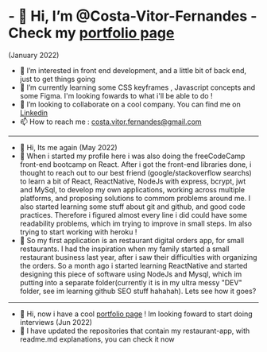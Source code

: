 # - 👋  Hi, I’m @Costa-Vitor-Fernandes - Check my [portfolio page](https://costa-vitor-fernandes.vercel.app/)

(January 2022)
- 👀 I’m interested in front end development, and a little bit of back end, just to get things going
- 🌱 I’m currently learning some CSS keyframes , Javascript concepts and some Figma. I'm looking fowards to what i'll be able to do !
- 💞️ I’m looking to collaborate on a cool company. You can find me on [Linkedin](linkedin.com/in/vítor-fernandes-fonseca-da-costa-111374213)
- 📫 How to reach me : costa.vitor.fernandes@gmail.com


--------------------------------------------------------------------------------------------------------------------------------------------------------


- 👋 Hi, Its me again (May 2022)
- 👀 When i started my profile here i was also doing the freeCodeCamp front-end bootcamp on React. After i got the front-end libraries done, i thought to reach out to our best friend (google/stackoverflow searchs) to learn a bit of React, ReactNative, NodeJs with express, bcrypt, jwt and MySql, to develop my own applications, working across multiple platforms, and proposing solutions to commom problems around me. I also started learning some stuff about git and github, and good code practices. Therefore i figured almost every line i did could have some readability problems, which im trying to improve in small steps. Im also trying to start working with heroku !
- 🌱 So my first application is an restaurant digital orders app, for small restaurants. I had the inspiration when my family started a small restaurant business last year, after i saw their difficulties with organizing the orders. So a month ago i started learning ReactNative and started designing this piece of software using NodeJs and Mysql, which im putting into a separate folder(currently it is in my ultra messy "DEV" folder, see im learning github SEO stuff hahahah). Lets see how it goes?


--------------------------------------------------------------------------------------------------------------------------------------------------------



- 👋 Hi, now i have a cool [portfolio page](https://costa-vitor-fernandes.vercel.app/) ! Im looking foward to start doing interviews (Jun 2022)
- 🌱 I have updated the repositories that contain my restaurant-app, with readme.md explanations, you can check it now
<!---
Costa-Vitor-Fernandes/Costa-Vitor-Fernandes is a ✨ special ✨ repository because its `README.md` (this file) appears on your GitHub profile.
You can click the Preview link to take a look at your changes.
--->
